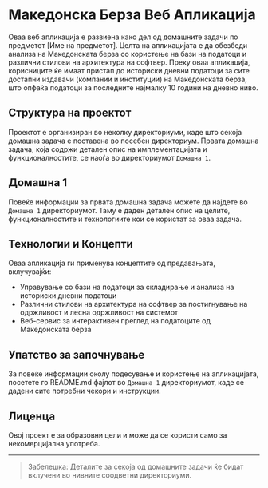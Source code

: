 # Македонска Берза Веб Апликација

Оваа веб апликација е развиена како дел од домашните задачи по предметот [Име на предметот]. Целта на апликацијата е да обезбеди анализа на Македонската берза со користење на бази на податоци и различни стилови на архитектура на софтвер. Преку оваа апликација, корисниците ќе имаат пристап до историски дневни податоци за сите достапни издавачи (компании и институции) на Македонската берза, што опфаќа податоци за последните најмалку 10 години на дневно ниво.

## Структура на проектот

Проектот е организиран во неколку директориуми, каде што секоја домашна задача е поставена во посебен директориум. Првата домашна задача, која содржи детален опис на имплементацијата и функционалностите, се наоѓа во директориумот `Домашна 1`.

## Домашна 1

Повеќе информации за првата домашна задача можете да најдете во `Домашна 1` директориумот. Таму е даден детален опис на целите, функционалностите и технологиите кои се користат за оваа задача.

## Технологии и Концепти

Оваа апликација ги применува концептите од предавањата, вклучувајќи:
- Управување со бази на податоци за складирање и анализа на историски дневни податоци
- Различни стилови на архитектура на софтвер за постигнување на одржливост и лесна одржливост на системот
- Веб-сервис за интерактивен преглед на податоците од Македонската берза

## Упатство за започнување

За повеќе информации околу подесување и користење на апликацијата, посетете го README.md фајлот во `Домашна 1` директориумот, каде се дадени сите потребни чекори и инструкции.

## Лиценца

Овој проект е за образовни цели и може да се користи само за некомерцијална употреба.

---

> Забелешка: Деталите за секоја од домашните задачи ќе бидат вклучени во нивните соодветни директориуми.
